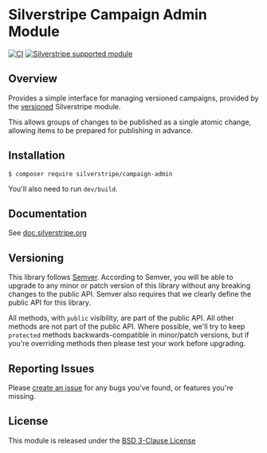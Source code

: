 # Silverstripe Campaign Admin Module

[![CI](https://github.com/silverstripe/silverstripe-campaign-admin/actions/workflows/ci.yml/badge.svg)](https://github.com/silverstripe/silverstripe-campaign-admin/actions/workflows/ci.yml)
[![Silverstripe supported module](https://img.shields.io/badge/silverstripe-supported-0071C4.svg)](https://www.silverstripe.org/software/addons/silverstripe-commercially-supported-module-list/)

## Overview

Provides a simple interface for managing versioned campaigns, provided by the 
[versioned](https://github.com/silverstripe/silverstripe-versioned) Silverstripe module.

This allows groups of changes to be published as a single atomic change, allowing items to be
prepared for publishing in advance.

## Installation

```
$ composer require silverstripe/campaign-admin
```

You'll also need to run `dev/build`.

## Documentation

See [doc.silverstripe.org](http://doc.silverstripe.org)

## Versioning

This library follows [Semver](http://semver.org). According to Semver,
you will be able to upgrade to any minor or patch version of this library
without any breaking changes to the public API. Semver also requires that
we clearly define the public API for this library.

All methods, with `public` visibility, are part of the public API. All
other methods are not part of the public API. Where possible, we'll try
to keep `protected` methods backwards-compatible in minor/patch versions,
but if you're overriding methods then please test your work before upgrading.

## Reporting Issues

Please [create an issue](http://github.com/silverstripe/silverstripe-campaign-admin/issues)
for any bugs you've found, or features you're missing.

## License

This module is released under the [BSD 3-Clause License](LICENSE)
